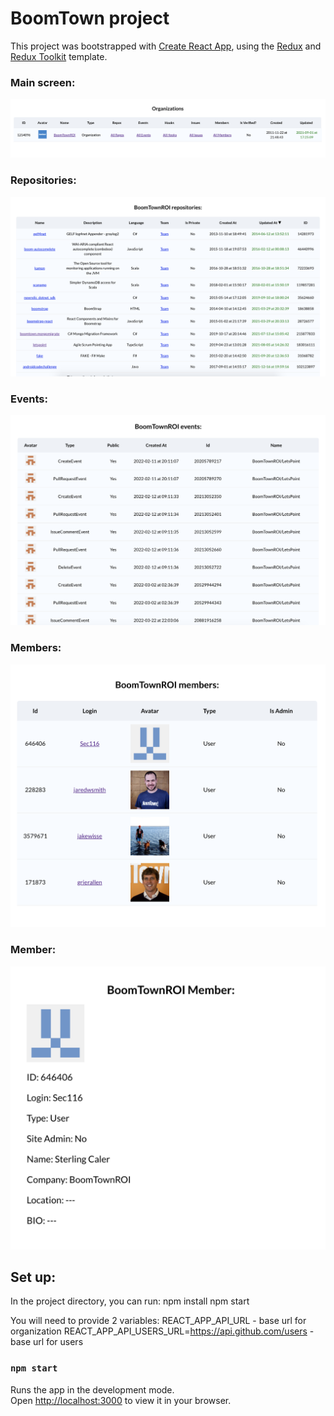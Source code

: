 # BoomTown project

This project was bootstrapped with [Create React App](https://github.com/facebook/create-react-app), using the [Redux](https://redux.js.org/) and [Redux Toolkit](https://redux-toolkit.js.org/) template.

### Main screen:
![Alt text](./public/images/main_screen_organizations.png?raw=true "Boomtown Organization")

### Repositories:
![Alt text](./public/images/screen_repos.png?raw=true "Boomtown Repositories")

### Events:
![Alt text](public/images/screen_events.png?raw=true "Boomtown events")

### Members:
![Alt text](public/images/screen_members.png?raw=true "Boomtown Members")

### Member:
![Alt text](public/images/screen_member.png?raw=true "Boomtown Member")

## Set up:

In the project directory, you can run:
npm install
npm start

You will need to provide 2 variables:
REACT_APP_API_URL - base url for organization
REACT_APP_API_USERS_URL=https://api.github.com/users - base url for users

### `npm start`

Runs the app in the development mode.\
Open [http://localhost:3000](http://localhost:3000) to view it in your browser.